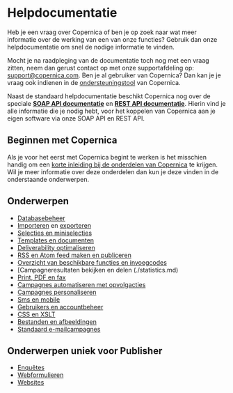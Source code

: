 # Helpdocumentatie

Heb je een vraag over Copernica of ben je op zoek naar wat meer
informatie over de werking van een van onze functies? Gebruik dan onze
helpdocumentatie om snel de nodige informatie te vinden.

Mocht je na raadpleging van de documentatie toch nog met een vraag
zitten, neem dan gerust contact op met onze supportafdeling op:
[support@copernica.com](mailto:support@copernica.com "support@copernica.com").
Ben je al gebruiker van Copernica? Dan kan je je vraag ook indienen in
de [ondersteuningstool](http://www.copernica.com/nl/ondersteuning/tickets "Ondersteuningstool")
van Copernica.

Naast de standaard helpdocumentatie beschikt Copernica nog over de
speciale [**SOAP API documentatie**](./soap-api-documentation.md)
en [**REST API documentatie**](./rest-api).
Hierin vind je alle informatie die je nodig hebt, voor het koppelen van
Copernica aan je eigen software via onze SOAP API en REST API.

## Beginnen met Copernica

Als je voor het eerst met Copernica begint te werken is het misschien
handig om een [korte inleiding bij de onderdelen van
Copernica](./quick-start-guide)
te krijgen. Wil je meer informatie over deze onderdelen dan kun je deze
vinden in de onderstaande onderwerpen.

## Onderwerpen

-   [Databasebeheer](./database-introduction.md)
-   [Importeren](./database-import) en [exporteren](./database-export)
-   [Selecties en miniselecties](./selections-introduction)
-   [Templates en documenten](./templates)
-   [Deliverability optimaliseren](./the-key-ingredients-for-a-good-deliverability.md)
-   [RSS en Atom feed maken en publiceren](./rss-and-atom-feeds.md)
-   [Overzicht van beschikbare functies en invoegcodes](./special-functions-and-tags.md)
-   [Campagneresultaten bekijken en delen (./statistics.md)
-   [Print, PDF en fax](./print-pdf-and-fax.md)
-   [Campagnes automatiseren met opvolgacties](./followups.md)
-   [Campagnes personaliseren](./personalization.md)
-   [Sms en mobile](./sms-and-mobile.md)
-   [Gebruikers en accountbeheer](./user-and-account-management.md)
-   [CSS en XSLT](./css-and-xslt.md)
-   [Bestanden en afbeeldingen](./files-and-images.md)
-   [Standaard e-mailcampagnes](./standard-email-campaigns.md)

## Onderwerpen uniek voor Publisher

-   [Enquêtes](./create-new-survey.md)
-   [Webformulieren](./web-forms.md)
-   [Websites](./web-pages.md "websites")
